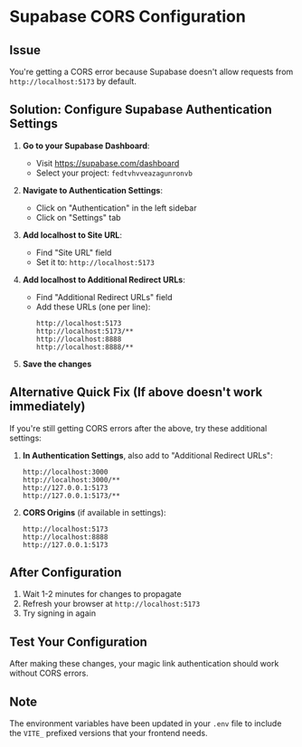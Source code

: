 # Supabase CORS Configuration

## Issue
You're getting a CORS error because Supabase doesn't allow requests from `http://localhost:5173` by default.

## Solution: Configure Supabase Authentication Settings

1. **Go to your Supabase Dashboard**:
   - Visit https://supabase.com/dashboard
   - Select your project: `fedtvhvveazagunronvb`

2. **Navigate to Authentication Settings**:
   - Click on "Authentication" in the left sidebar
   - Click on "Settings" tab

3. **Add localhost to Site URL**:
   - Find "Site URL" field
   - Set it to: `http://localhost:5173`

4. **Add localhost to Additional Redirect URLs**:
   - Find "Additional Redirect URLs" field
   - Add these URLs (one per line):
     ```
     http://localhost:5173
     http://localhost:5173/**
     http://localhost:8888
     http://localhost:8888/**
     ```

5. **Save the changes**

## Alternative Quick Fix (If above doesn't work immediately)

If you're still getting CORS errors after the above, try these additional settings:

1. **In Authentication Settings**, also add to "Additional Redirect URLs":
   ```
   http://localhost:3000
   http://localhost:3000/**
   http://127.0.0.1:5173
   http://127.0.0.1:5173/**
   ```

2. **CORS Origins** (if available in settings):
   ```
   http://localhost:5173
   http://localhost:8888
   http://127.0.0.1:5173
   ```

## After Configuration

1. Wait 1-2 minutes for changes to propagate
2. Refresh your browser at `http://localhost:5173`
3. Try signing in again

## Test Your Configuration

After making these changes, your magic link authentication should work without CORS errors.

## Note
The environment variables have been updated in your `.env` file to include the `VITE_` prefixed versions that your frontend needs.
